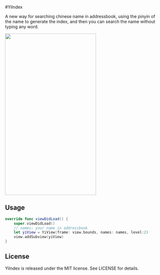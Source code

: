 #YiIndex

A new way for searching chinese name in addressbook, using the pinyin of the name to generate the index, and then you can search the name without typing any word.

<img src="sample.gif" width="300" height="533" />


## Usage

```swift
override func viewDidLoad() {
    super.viewDidLoad()
    // names: your name in addressbook
    let yiView = YiView(frame: view.bounds, names: names, level:2)
    view.addSubview(yiView)
}
```

## License

YiIndex is released under the MIT license. See LICENSE for details.
